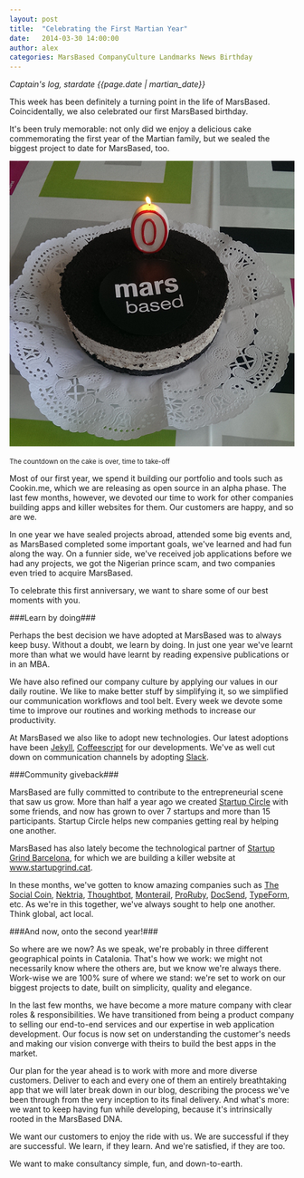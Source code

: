 ```yaml
---
layout: post
title:  "Celebrating the First Martian Year"
date:   2014-03-30 14:00:00
author: alex
categories: MarsBased CompanyCulture Landmarks News Birthday
---
```


*Captain's log, stardate {{page.date | martian_date}}*

This week has been definitely a turning point in the life of MarsBased. Coincidentally, we also celebrated our first MarsBased birthday.

It's been truly memorable: not only did we enjoy a delicious cake commemorating the first year of the Martian family, but we sealed the biggest project to date for MarsBased, too.

<!--more-->

<img src="/images/blog/post8a.png" alt="The Mars Cake" title="The Mars Cake" class="img-center img-rounded img-responsive" />
<p class="text-center img-footer"><small>The countdown on the cake is over, time to take-off</small></p>

Most of our first year, we spend it building our portfolio and tools such as Cookin.me, which we are releasing as open source in an alpha phase. The last few months, however, we devoted our time to work for other companies building apps and killer websites for them. Our customers are happy, and so are we.

In one year we have sealed projects abroad, attended some big events and, as MarsBased completed some important goals, we've learned and had fun along the way. On a funnier side, we've received job applications before we had any projects, we got the Nigerian prince scam, and two companies even tried to acquire MarsBased.

To celebrate this first anniversary, we want to share some of our best moments with you.

###Learn by doing###

Perhaps the best decision we have adopted at MarsBased was to always keep busy. Without a doubt, we learn by doing. In just one year we've learnt more than what we would have learnt by reading expensive publications or in an MBA.

We have also refined our company culture by applying our values in our daily routine. We like to make better stuff by simplifying it, so we simplified our communication workflows and tool belt. Every week we devote some time to improve our routines and working methods to increase our productivity.

At MarsBased we also like to adopt new technologies. Our latest adoptions have been <a href="http://jekyllrb.com/" title="Jekyll" target="_blank">Jekyll</a>, <a href="http://coffeescript.org/" title="Coffeescript" target="_blank">Coffeescript</a> for our developments. We've as well cut down on communication channels by adopting <a href="https://slack.com/" title="Slack" target="_blank">Slack</a>.

###Community giveback###

MarsBased are fully committed to contribute to the entrepreneurial scene that saw us grow. More than half a year ago we created <a href="http://marsbased.com/blog/2013/11/07/startup-circle-barcelona/" title="Startup Circle" target="_blank">Startup Circle</a> with some friends, and now has grown to over 7 startups and more than 15 participants. Startup Circle helps new companies getting real by helping one another.

MarsBased has also lately become the technological partner of <a href="http://www.startupgrind.cat" title="Startup Grind Barcelona" target="_blank">Startup Grind Barcelona</a>, for which we are building a killer website at <a href="http://www.startupgrind.cat" title="Startup Grind Barcelona" target="_blank">www.startupgrind.cat</a>.

In these months, we've gotten to know amazing companies such as <a href="http://www.thesocialcoin.org/" title="The Social Coin" target="_blank">The Social Coin</a>, <a href="http://www.nektria.com/" title="Nektria" target="_blank">Nektria</a>, <a href="http://thoughtbot.com/" title="Thoughtbot" target="_blank">Thoughtbot</a>, <a href="http://monterail.com/" title="Monterail" target="_blank">Monterail</a>, <a href="http://prorubyteam.com/" title="ProRuby" target="_blank">ProRuby</a>, <a href="https://docsend.com/" title="DocSend" target="_blank">DocSend</a>, <a href="http://www.typeform.com/" title="TypeForm" target="_blank">TypeForm</a>, etc. As we're in this together, we've always sought to help one another. Think global, act local.

###And now, onto the second year!###

So where are we now? As we speak, we're probably in three different geographical points in Catalonia. That's how we work: we might not necessarily know where the others are, but we know we're always there. Work-wise we are 100% sure of where we stand: we're set to work on our biggest projects to date, built on simplicity, quality and elegance.

In the last few months, we have become a more mature company with clear roles & responsibilities. We have transitioned from being a product company to selling our end-to-end services and our expertise in web application development. Our focus is now set on understanding the customer's needs and making our vision converge with theirs to build the best apps in the market.

Our plan for the year ahead is to work with more and more diverse customers. Deliver to each and every one of them an entirely breathtaking app that we will later break down in our blog, describing the process we've been through from the very inception to its final delivery. And what's more: we want to keep having fun while developing, because it's intrinsically rooted in the MarsBased DNA.

We want our customers to enjoy the ride with us. We are successful if they are successful. We learn, if they learn. And we're satisfied, if they are too.

We want to make consultancy simple, fun, and down-to-earth.


